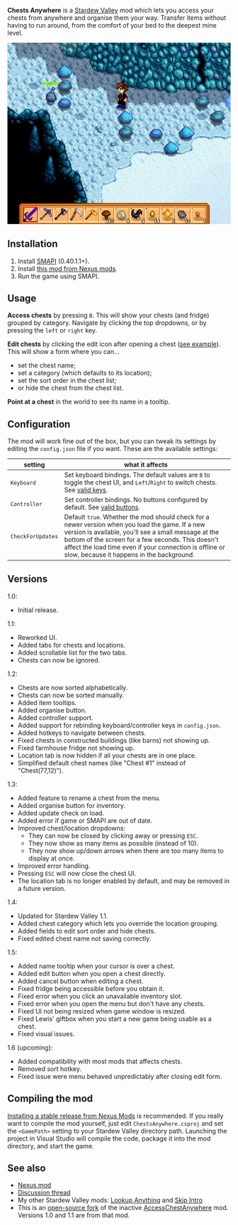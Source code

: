 **Chests Anywhere** is a [Stardew Valley](http://stardewvalley.net/) mod which lets you access
your chests from anywhere and organise them your way. Transfer items without having to run around,
from the comfort of your bed to the deepest mine level.

![](screenshots/animated-usage.gif)

## Installation
1. Install [SMAPI](https://github.com/ClxS/SMAPI) (0.40.1.1+).
3. Install [this mod from Nexus mods](http://www.nexusmods.com/stardewvalley/mods/518).
4. Run the game using SMAPI.

## Usage
**Access chests** by pressing `B`. This will show your chests (and fridge) grouped by category.
Navigate by clicking the top dropdowns, or by pressing the `left` or `right` key.

**Edit chests** by clicking the edit icon after opening a chest ([see example](screenshots/animated-edit.gif)).
This will show a form where you can...
* set the chest name;
* set a category (which defaults to its location);
* set the sort order in the chest list;
* or hide the chest from the chest list.

**Point at a chest** in the world to see its name in a tooltip.

## Configuration
The mod will work fine out of the box, but you can tweak its settings by editing the `config.json`
file if you want. These are the available settings:

| setting           | what it affects
| ----------------- | -------------------
| `Keyboard`        | Set keyboard bindings. The default values are `B` to toggle the chest UI, and `Left`/`Right` to switch chests. See [valid keys](https://msdn.microsoft.com/en-us/library/microsoft.xna.framework.input.keys.aspx).
| `Controller`      | Set controller bindings. No buttons configured by default. See [valid buttons](https://msdn.microsoft.com/en-us/library/microsoft.xna.framework.input.buttons.aspx).
| `CheckForUpdates` | Default `true`. Whether the mod should check for a newer version when you load the game. If a new version is available, you'll see a small message at the bottom of the screen for a few seconds. This doesn't affect the load time even if your connection is offline or slow, because it happens in the background.

## Versions
1.0:
* Initial release.

1.1:
* Reworked UI.
* Added tabs for chests and locations.
* Added scrollable list for the two tabs.
* Chests can now be ignored.

1.2:
* Chests are now sorted alphabetically.
* Chests can now be sorted manually.
* Added item tooltips.
* Added organise button.
* Added controller support.
* Added support for rebinding keyboard/controller keys in `config.json`.
* Added hotkeys to navigate between chests.
* Fixed chests in constructed buildings (like barns) not showing up.
* Fixed farmhouse fridge not showing up.
* Location tab is now hidden if all your chests are in one place.
* Simplified default chest names (like "Chest #1" instead of "Chest(77,12)").

1.3:
* Added feature to rename a chest from the menu.
* Added organise button for inventory.
* Added update check on load.
* Added error if game or SMAPI are out of date.
* Improved chest/location dropdowns:
  * They can now be closed by clicking away or pressing `ESC`.
  * They now show as many items as possible (instead of 10).
  * They now show up/down arrows when there are too many items to display at once.
* Improved error handling.
* Pressing `ESC` will now close the chest UI.
* The location tab is no longer enabled by default, and may be removed in a future version.

1.4:
* Updated for Stardew Valley 1.1.
* Added chest category which lets you override the location grouping.
* Added fields to edit sort order and hide chests.
* Fixed edited chest name not saving correctly.

1.5:
* Added name tooltip when your cursor is over a chest.
* Added edit button when you open a chest directly.
* Added cancel button when editing a chest.
* Fixed fridge being accessible before you obtain it.
* Fixed error when you click an unavailable inventory slot.
* Fixed error when you open the menu but don't have any chests.
* Fixed UI not being resized when game window is resized.
* Fixed Lewis' giftbox when you start a new game being usable as a chest.
* Fixed visual issues.

1.6 (upcoming):
* Added compatibility with most mods that affects chests.
* Removed sort hotkey.
* Fixed issue were menu behaved unpredictably after closing edit form.

## Compiling the mod
[Installing a stable release from Nexus Mods](http://www.nexusmods.com/stardewvalley/mods/518/) is
recommended. If you really want to compile the mod yourself, just edit `ChestsAnywhere.csproj` and
set the `<GamePath>` setting to your Stardew Valley directory path. Launching the project in Visual
Studio will compile the code, package it into the mod directory, and start the game.

## See also
* [Nexus mod](http://www.nexusmods.com/stardewvalley/mods/518)
* [Discussion thread](http://community.playstarbound.com/threads/smapi-chests-anywhere.122603/)
* My other Stardew Valley mods: [Lookup Anything](https://github.com/Pathoschild/LookupAnything) and [Skip Intro](https://github.com/Pathoschild/StardewValley.SkipIntro)
* This is an [open-source fork](https://github.com/VIspReaderUS/AccessChestAnywhere/issues/1) of the inactive [AccessChestAnywhere](https://github.com/VIspReaderUS/AccessChestAnywhere) mod. Versions 1.0 and 1.1 are from that mod.
